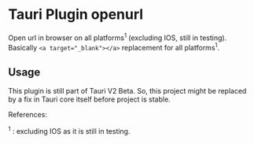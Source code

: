 # Tauri Plugin openurl

Open url in browser on all platforms<sup>1</sup> (excluding IOS, still in testing). Basically `<a target="_blank"></a>` replacement for all platforms<sup>1</sup>.


## Usage

This plugin is still part of Tauri V2 Beta. So, this project might be replaced by a fix in Tauri core itself before project is stable.










References:

<sup>1</sup> : excluding IOS as it is still in testing.